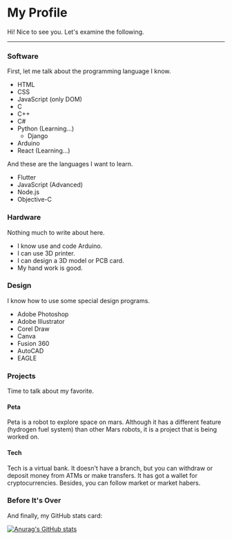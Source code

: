 # My Profile

Hi! Nice to see you. Let's examine the following.

<hr>

### Software

First, let me talk about the programming language I know.

- HTML
- CSS
- JavaScript (only DOM)
- C
- C++
- C# 
- Python (Learning...)
  - Django
- Arduino
- React (Learning...)

And these are the languages I want to learn.

- Flutter
- JavaScript (Advanced)
- Node.js
- Objective-C

### Hardware

Nothing much to write about here.

- I know use and code Arduino.
- I can use 3D printer.
- I can design a 3D model or PCB card.
- My hand work is good.

### Design

I know how to use some special design programs.

- Adobe Photoshop
- Adobe Illustrator
- Corel Draw
- Canva
- Fusion 360
- AutoCAD
- EAGLE

### Projects

Time to talk about my favorite.

#### Peta

Peta is a robot to explore space on mars. Although it has a different feature (hydrogen fuel system) than other Mars robots, it is a project that is being worked on.

#### Tech

Tech is a virtual bank. It doesn't have a branch, but you can withdraw or deposit money from ATMs or make transfers. It has got a wallet for cryptocurrencies. Besides, you can follow market or market habers.

### Before It's Over

And finally, my GitHub stats card:

[![Anurag's GitHub stats](https://github-readme-stats.vercel.app/api?username=Floodinatorr&show_icons=true&theme=dark#gh-dark-mode-only)](https://github.com/anuraghazra/github-readme-stats#gh-dark-mode-only)
